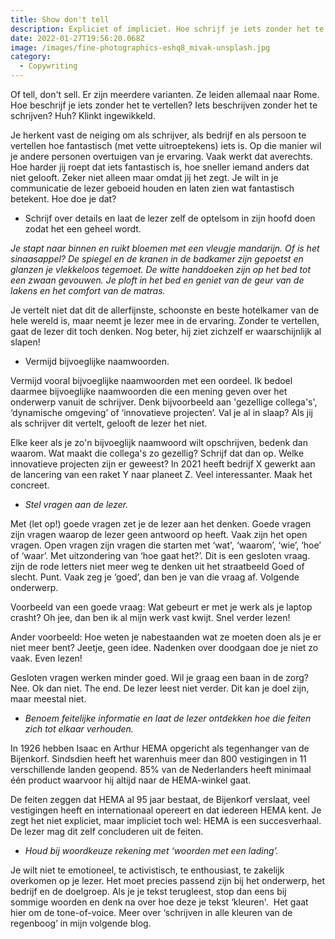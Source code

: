 ```yaml
---
title: Show don't tell
description: Expliciet of impliciet. Hoe schrijf je iets zonder het te vertellen?
date: 2022-01-27T19:56:20.068Z
image: /images/fine-photographics-eshq8_mivak-unsplash.jpg
category:
  - Copywriting
---
```

Of tell, don't sell. Er zijn meerdere varianten. Ze leiden allemaal naar Rome. Hoe beschrijf je iets zonder het te vertellen? Iets beschrijven zonder het te schrijven? Huh? Klinkt ingewikkeld.

Je herkent vast de neiging om als schrijver, als bedrijf en als persoon te vertellen hoe fantastisch (met vette uitroeptekens) iets is. Op die manier wil je andere personen overtuigen van je ervaring. Vaak werkt dat averechts. Hoe harder jij roept dat iets fantastisch is, hoe sneller iemand anders dat niet gelooft. Zeker niet alleen maar omdat jij het zegt. Je wilt in je communicatie de lezer geboeid houden en laten zien wat fantastisch betekent. Hoe doe je dat? 

* Schrijf over details en laat de lezer zelf de optelsom in zijn hoofd doen zodat het een geheel wordt. 

*Je stapt naar binnen en ruikt bloemen met een vleugje mandarijn. Of is het sinaasappel? De spiegel en de kranen in de badkamer zijn gepoetst en glanzen je vlekkeloos tegemoet. De witte handdoeken zijn op het bed tot een zwaan gevouwen. Je ploft in het bed en geniet van de geur van de lakens en het comfort van de matras.*

Je vertelt niet dat dit de allerfijnste, schoonste en beste hotelkamer van de hele wereld is, maar neemt je lezer mee in de ervaring. Zonder te vertellen, gaat de lezer dit toch denken. Nog beter, hij ziet zichzelf er waarschijnlijk al slapen!  

* Vermijd bijvoeglijke naamwoorden.  

Vermijd vooral bijvoeglijke naamwoorden met een oordeel. Ik bedoel daarmee bijvoeglijke naamwoorden die een mening geven over het onderwerp vanuit de schrijver. Denk bijvoorbeeld aan 'gezellige collega's', ‘dynamische omgeving’ of ‘innovatieve projecten’. Val je al in slaap? Als jij als schrijver dit vertelt, gelooft de lezer het niet.  

Elke keer als je zo'n bijvoeglijk naamwoord wilt opschrijven, bedenk dan waarom. Wat maakt die collega's zo gezellig? Schrijf dat dan op. Welke innovatieve projecten zijn er geweest? In 2021 heeft bedrijf X gewerkt aan de lancering van een raket Y naar planeet Z. Veel interessanter. Maak het concreet.  

* *Stel vragen aan de lezer.*

Met (let op!) goede vragen zet je de lezer aan het denken. Goede vragen zijn vragen waarop de lezer geen antwoord op heeft. Vaak zijn het open vragen. Open vragen zijn vragen die starten met ‘wat', ‘waarom’, ‘wie’, ‘hoe’ of ‘waar’. Met uitzondering van ‘hoe gaat het?’. Dit is een gesloten vraag. zijn de rode letters niet meer weg te denken uit het straatbeeld Goed of slecht. Punt. Vaak zeg je ‘goed’, dan ben je van die vraag af. Volgende onderwerp.  

Voorbeeld van een goede vraag: Wat gebeurt er met je werk als je laptop crasht? Oh jee, dan ben ik al mijn werk vast kwijt. Snel verder lezen!  

Ander voorbeeld: Hoe weten je nabestaanden wat ze moeten doen als je er niet meer bent? Jeetje, geen idee. Nadenken over doodgaan doe je niet zo vaak. Even lezen!  

Gesloten vragen werken minder goed. Wil je graag een baan in de zorg? Nee. Ok dan niet. The end. De lezer leest niet verder. Dit kan je doel zijn, maar meestal niet.  

* *Benoem feitelijke informatie en laat de lezer ontdekken hoe die feiten zich tot elkaar verhouden.*

In 1926 hebben Isaac en Arthur HEMA opgericht als tegenhanger van de Bijenkorf. Sindsdien heeft het warenhuis meer dan 800 vestigingen in 11 verschillende landen geopend. 85% van de Nederlanders heeft minimaal één product waarvoor hij altijd naar de HEMA-winkel gaat.  

De feiten zeggen dat HEMA al 95 jaar bestaat, de Bijenkorf verslaat, veel vestigingen heeft en internationaal opereert en dat iedereen HEMA kent. Je zegt het niet expliciet, maar impliciet toch wel: HEMA is een succesverhaal. De lezer mag dit zelf concluderen uit de feiten. 

* *Houd bij woordkeuze rekening met ‘woorden met een lading’.*  

Je wilt niet te emotioneel, te activistisch, te enthousiast, te zakelijk overkomen op je lezer. Het moet precies passend zijn bij het onderwerp, het bedrijf en de doelgroep. Als je je tekst terugleest, stop dan eens bij sommige woorden en denk na over hoe deze je tekst ‘kleuren'.  Het gaat hier om de tone-of-voice. Meer over ‘schrijven in alle kleuren van de regenboog’ in mijn volgende blog.